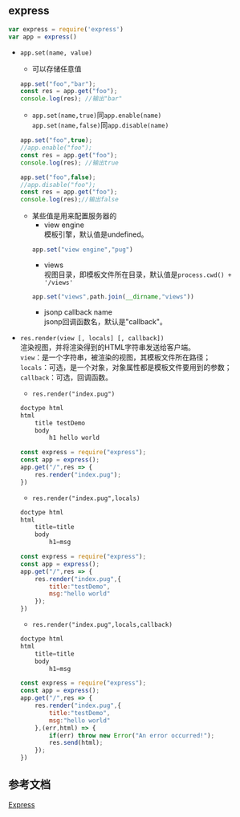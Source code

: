 ## express
```javascript
var express = require('express')
var app = express()
```
* `app.set(name, value)`<br>
    * 可以存储任意值
    ```javascript
    app.set("foo","bar");
    const res = app.get("foo");
    console.log(res); //输出"bar"
    ```

    *  `app.set(name,true)`同`app.enable(name)`<br>
    `app.set(name,false)`同`app.disable(name)`
    ```javascript
    app.set("foo",true);
    //app.enable("foo");
    const res = app.get("foo");
    console.log(res); //输出true
    ```
    ```javascript
    app.set("foo",false);
    //app.disable("foo");
    const res = app.get("foo");
    console.log(res);//输出false
    ````
    * 某些值是用来配置服务器的<br>
        * view engine<br>
        模板引擎，默认值是undefined。<br>
        ```javascript
        app.set("view engine","pug")
        ```
        * views<br>
        视图目录，即模板文件所在目录，默认值是`process.cwd() + '/views'`
        ```javascript
        app.set("views",path.join(__dirname,"views"))
        ```
        * jsonp callback name<br>
        jsonp回调函数名，默认是"callback"。
* `res.render(view [, locals] [, callback])`<br>
渲染视图，并将渲染得到的HTML字符串发送给客户端。<br>
`view`：是一个字符串，被渲染的视图，其模板文件所在路径；<br>
`locals`：可选，是一个对象，对象属性都是模板文件要用到的参数；<br>
`callback`：可选，回调函数。

    * `res.render("index.pug")`<br>
    ```javascript
    doctype html
    html
        title testDemo
        body
            h1 hello world
    ```
    ```javascript
    const express = require("express");
    const app = express();
    app.get("/",res => {
        res.render("index.pug");
    })
    ```
    * `res.render("index.pug",locals)`<br>
    ```javascript
    doctype html
    html
        title=title
        body
            h1=msg
    ```
    ```javascript
    const express = require("express");
    const app = express();
    app.get("/",res => {
        res.render("index.pug",{
            title:"testDemo",
            msg:"hello world"
        });
    })
    ```
    * `res.render("index.pug",locals,callback)`<br>
    ```javascript
    doctype html
    html
        title=title
        body
            h1=msg
    ```
    ```javascript
    const express = require("express");
    const app = express();
    app.get("/",res => {
        res.render("index.pug",{
            title:"testDemo",
            msg:"hello world"
        },(err,html) => {
            if(err) throw new Error("An error occurred!");
            res.send(html);
        });
    })
    ```
    
    
## 参考文档
[Express](https://expressjs.com/en/4x/api.html#express)
    
    
    
    
    
    

